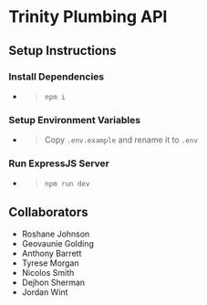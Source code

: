 # Trinity Plumbing API

## Setup Instructions

### Install Dependencies

-  > `npm i`

### Setup Environment Variables

-  > Copy `.env.example` and rename it to `.env`

### Run ExpressJS Server

-  > `npm run dev`

## Collaborators

-  Roshane Johnson
-  Geovaunie Golding
-  Anthony Barrett
-  Tyrese Morgan
-  Nicolos Smith
-  Dejhon Sherman
-  Jordan Wint
